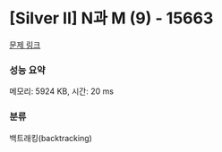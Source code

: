 # [Silver II] N과 M (9) - 15663 

[문제 링크](https://www.acmicpc.net/problem/15663) 

### 성능 요약

메모리: 5924 KB, 시간: 20 ms

### 분류

백트래킹(backtracking)

